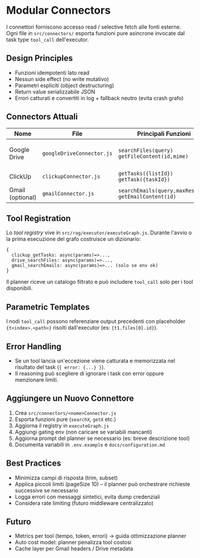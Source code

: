 # Modular Connectors

I connettori forniscono accesso read / selective fetch alle fonti esterne. Ogni file in `src/connectors/` esporta funzioni pure asincrone invocate dal task type `tool_call` dell'executor.

## Design Principles
- Funzioni idempotenti lato read
- Nessun side effect (no write mutativo)
- Parametri espliciti (object destructuring)
- Return value serializzabile JSON
- Errori catturati e convertiti in log + fallback neutro (evita crash grafo)

## Connectors Attuali
| Nome | File | Principali Funzioni | Env Necessarie |
|------|------|---------------------|----------------|
| Google Drive | `googleDriveConnector.js` | `searchFiles(query)` `getFileContent(id,mime)` | `GOOGLE_CLIENT_ID/SECRET` (OAuth runtime) oppure `GOOGLE_CREDENTIALS_JSON` (service) |
| ClickUp | `clickupConnector.js` | `getTasks({listId})` `getTask({taskId})` | `CLICKUP_API_KEY` (o OAuth UI per user driven) |
| Gmail (optional) | `gmailConnector.js` | `searchEmails(query,maxResults)` `getEmailContent(id)` | `GOOGLE_CREDENTIALS_JSON`, `GOOGLE_IMPERSONATED_USER_EMAIL` |

## Tool Registration
Lo *tool registry* vive in `src/rag/executor/executeGraph.js`. Durante l'avvio o la prima esecuzione del grafo costruisce un dizionario:
```
{
  clickup_getTasks: async(params)=>..., 
  drive_searchFiles: async(params)=>..., 
  gmail_searchEmails: async(params)=>... (solo se env ok)
}
```
Il planner riceve un catalogo filtrato e può includere `tool_call` solo per i tool disponibili.

## Parametric Templates
I nodi `tool_call` possono referenziare output precedenti con placeholder `{t<index>.<path>}` risolti dall'executor (es: `{t1.files[0].id}`).

## Error Handling
- Se un tool lancia un'eccezione viene catturata e memorizzata nel risultato del task (`{ error: {...} }`).
- Il reasoning può scegliere di ignorare i task con error oppure menzionare limiti.

## Aggiungere un Nuovo Connettore
1. Crea `src/connectors/<nome>Connector.js`
2. Esporta funzioni pure (`searchX`, `getX` etc.)
3. Aggiorna il registry in `executeGraph.js`
4. Aggiungi gating env (non caricare se variabili mancanti)
5. Aggiorna prompt del planner se necessario (es: breve descrizione tool)
6. Documenta variabili in `.env.example` e `docs/configuration.md`

## Best Practices
- Minimizza campi di risposta (trim, subset)
- Applica piccoli limiti (pageSize 10) – il planner può orchestrare richieste successive se necessario
- Logga errori con messaggi sintetici, evita dump credenziali
- Considera rate limiting (futuro middleware centralizzato)

## Futuro
- Metrics per tool (tempo, token, errori) → guida ottimizzazione planner
- Auto cost model: planner penalizza tool costosi
- Cache layer per Gmail headers / Drive metadata
